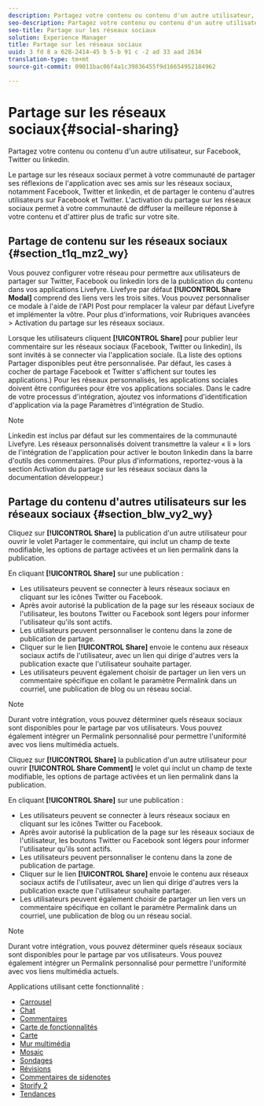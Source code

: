 ```yaml
---
description: Partagez votre contenu ou contenu d'un autre utilisateur, sur Facebook, Twitter ou linkedin.
seo-description: Partagez votre contenu ou contenu d'un autre utilisateur, sur Facebook, Twitter ou linkedin.
seo-title: Partage sur les réseaux sociaux
solution: Experience Manager
title: Partage sur les réseaux sociaux
uuid: 3 fd 8 a 628-2414-45 b 5-b 91 c -2 ad 33 aad 2634
translation-type: tm+mt
source-git-commit: 09011bac06f4a1c39836455f9d16654952184962

---
```



# Partage sur les réseaux sociaux{#social-sharing}

Partagez votre contenu ou contenu d&#39;un autre utilisateur, sur Facebook, Twitter ou linkedin.

Le partage sur les réseaux sociaux permet à votre communauté de partager ses réflexions de l&#39;application avec ses amis sur les réseaux sociaux, notamment Facebook, Twitter et linkedin, et de partager le contenu d&#39;autres utilisateurs sur Facebook et Twitter. L&#39;activation du partage sur les réseaux sociaux permet à votre communauté de diffuser la meilleure réponse à votre contenu et d&#39;attirer plus de trafic sur votre site.

## Partage de contenu sur les réseaux sociaux {#section_t1q_mz2_wy}

Vous pouvez configurer votre réseau pour permettre aux utilisateurs de partager sur Twitter, Facebook ou linkedin lors de la publication du contenu dans vos applications Livefyre. Livefyre par défaut **[!UICONTROL Share Modal]** comprend des liens vers les trois sites. Vous pouvez personnaliser ce modale à l&#39;aide de l&#39;API Post pour remplacer la valeur par défaut Livefyre et implémenter la vôtre. Pour plus d&#39;informations, voir Rubriques avancées &gt; Activation du partage sur les réseaux sociaux.

Lorsque les utilisateurs cliquent **[!UICONTROL Share]** pour publier leur commentaire sur les réseaux sociaux (Facebook, Twitter ou linkedin), ils sont invités à se connecter via l&#39;application sociale. (La liste des options Partager disponibles peut être personnalisée. Par défaut, les cases à cocher de partage Facebook et Twitter s&#39;affichent sur toutes les applications.) Pour les réseaux personnalisés, les applications sociales doivent être configurées pour être vos applications sociales. Dans le cadre de votre processus d&#39;intégration, ajoutez vos informations d&#39;identification d&#39;application via la page Paramètres d&#39;intégration de Studio.

>[!NOTE]
>
>Linkedin est inclus par défaut sur les commentaires de la communauté Livefyre. Les réseaux personnalisés doivent transmettre la valeur « li » lors de l&#39;intégration de l&#39;application pour activer le bouton linkedin dans la barre d&#39;outils des commentaires. (Pour plus d&#39;informations, reportez-vous à la section Activation du partage sur les réseaux sociaux dans la documentation développeur.)

## Partage du contenu d&#39;autres utilisateurs sur les réseaux sociaux {#section_blw_vy2_wy}

Cliquez sur **[!UICONTROL Share]** la publication d&#39;un autre utilisateur pour ouvrir le volet Partager le commentaire, qui inclut un champ de texte modifiable, les options de partage activées et un lien permalink dans la publication.

En cliquant **[!UICONTROL Share]** sur une publication :

* Les utilisateurs peuvent se connecter à leurs réseaux sociaux en cliquant sur les icônes Twitter ou Facebook.
* Après avoir autorisé la publication de la page sur les réseaux sociaux de l&#39;utilisateur, les boutons Twitter ou Facebook sont légers pour informer l&#39;utilisateur qu&#39;ils sont actifs.
* Les utilisateurs peuvent personnaliser le contenu dans la zone de publication de partage.
* Cliquer sur le lien **[!UICONTROL Share]** envoie le contenu aux réseaux sociaux actifs de l&#39;utilisateur, avec un lien qui dirige d&#39;autres vers la publication exacte que l&#39;utilisateur souhaite partager.
* Les utilisateurs peuvent également choisir de partager un lien vers un commentaire spécifique en collant le paramètre Permalink dans un courriel, une publication de blog ou un réseau social.

>[!NOTE]
>
>Durant votre intégration, vous pouvez déterminer quels réseaux sociaux sont disponibles pour le partage par vos utilisateurs. Vous pouvez également intégrer un Permalink personnalisé pour permettre l&#39;uniformité avec vos liens multimédia actuels.

Cliquez sur **[!UICONTROL Share]** la publication d&#39;un autre utilisateur pour ouvrir **[!UICONTROL Share Comment]** le volet qui inclut un champ de texte modifiable, les options de partage activées et un lien permalink dans la publication.

En cliquant **[!UICONTROL Share]** sur une publication :

* Les utilisateurs peuvent se connecter à leurs réseaux sociaux en cliquant sur les icônes Twitter ou Facebook.
* Après avoir autorisé la publication de la page sur les réseaux sociaux de l&#39;utilisateur, les boutons Twitter ou Facebook sont légers pour informer l&#39;utilisateur qu&#39;ils sont actifs.
* Les utilisateurs peuvent personnaliser le contenu dans la zone de publication de partage.
* Cliquer sur le lien **[!UICONTROL Share]** envoie le contenu aux réseaux sociaux actifs de l&#39;utilisateur, avec un lien qui dirige d&#39;autres vers la publication exacte que l&#39;utilisateur souhaite partager.
* Les utilisateurs peuvent également choisir de partager un lien vers un commentaire spécifique en collant le paramètre Permalink dans un courriel, une publication de blog ou un réseau social.

>[!NOTE]
>
>Durant votre intégration, vous pouvez déterminer quels réseaux sociaux sont disponibles pour le partage par vos utilisateurs. Vous pouvez également intégrer un Permalink personnalisé pour permettre l&#39;uniformité avec vos liens multimédia actuels.



Applications utilisant cette fonctionnalité :

* [Carrousel](/help/using/c-about-apps/c-carousel-app/c-carousel-app.md#c_carousel_app)
* [Chat](/help/using/c-about-apps/c-chat-app/c-chat-app.md#c_chat_app)
* [Commentaires](/help/using/c-about-apps/c-comments/c-comments.md)
* [Carte de fonctionnalités](/help/using/c-about-apps/c-feature-card-app/c-feature-card-app.md#c_feature_card_app)
* [Carte](/help/using/c-about-apps/c-map-app/c-map-app.md#c_map_app)
* [Mur multimédia](/help/using/c-about-apps/c-media-wall-app/c-media-wall-app.md#c_media_wall_app)
* [Mosaic](/help/using/c-about-apps/c-mosaic-app/c-mosaic-app.md#c_mosaic_app)
* [Sondages](/help/using/c-about-apps/c-polls-app/c-polls-app.md#c_polls_app)
* [Révisions](/help/using/c-about-apps/c-reviews-app/c-reviews-app.md#c_reviews_app)
* [Commentaires de sidenotes](/help/using/c-about-apps/c-sidenotes-app/c-sidenotes-app.md#c_sidenotes_app)
* [Storify 2](/help/using/c-about-apps/c-storify2/c-storify2.md#c_storify2)
* [Tendances](/help/using/c-about-apps/c-trending-app/c-trending-app.md#c_trending_app)

